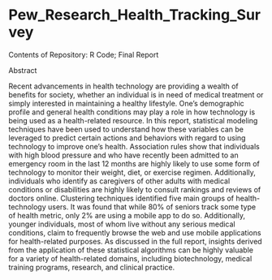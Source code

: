 # Pew_Research_Health_Tracking_Survey
Contents of Repository: R Code; Final Report

Abstract

Recent advancements in health technology are providing a wealth of benefits for society, whether an individual is in need of medical treatment or simply interested in maintaining a healthy lifestyle. One’s demographic profile and general health conditions may play a role in how technology is being used as a health-related resource. In this report, statistical modeling techniques have been used to understand how these variables can be leveraged to predict certain actions and behaviors with regard to using technology to improve one’s health. Association rules show that individuals with high blood pressure and who have recently been admitted to an emergency room in the last 12 months are highly likely to use some form of technology to monitor their weight, diet, or exercise regimen. Additionally, individuals who identify as caregivers of other adults with medical conditions or disabilities are highly likely to consult rankings and reviews of doctors online. Clustering techniques identified five main groups of health-technology users. It was found that while 80% of seniors track some type of health metric, only 2% are using a mobile app to do so. Additionally, younger individuals, most of whom live without any serious medical conditions, claim to frequently browse the web and use mobile applications for health-related purposes. As discussed in the full report, insights derived from the application of these statistical algorithms can be highly valuable for a variety of health-related domains, including biotechnology, medical training programs, research, and clinical practice.
